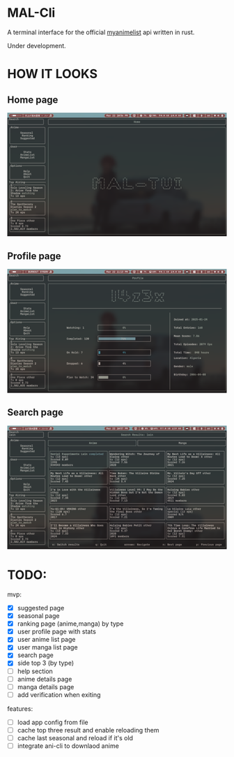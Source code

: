 # MAL-Cli

A terminal interface for the official [myanimelist](https://myanimelist.net/) api written in rust.

Under development.

# HOW IT LOOKS
## Home page
![home](./assets/mal-tui-home-screenshot-01.png)
## Profile page
![profile](./assets/mal-tui-profile-screenshot-03.png)
## Search page
![search](./assets/mal-tui-search-screenshot-02.png)

# TODO:
mvp:
- [x] suggested page
- [x] seasonal page 
- [x] ranking page (anime,manga) by type 
- [x] user profile page with stats
- [x] user anime list page
- [x] user manga list page
- [x] search page
- [x] side top 3 (by type)
- [ ] help section
- [ ] anime details page
- [ ] manga details page
- [ ] add verification when exiting

features:
- [ ] load app config from file
- [ ] cache top three result and enable reloading them
- [ ] cache last seasonal and reload if it's old
- [ ] integrate ani-cli to downlaod anime 
